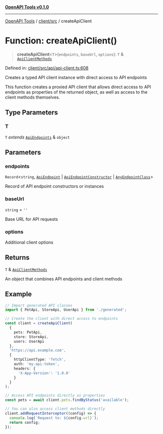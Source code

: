 [**OpenAPI Tools v0.1.0**](../../../README.md)

***

[OpenAPI Tools](../../../modules.md) / [client/src](../README.md) / createApiClient

# Function: createApiClient()

> **createApiClient**\<`T`\>(`endpoints`, `baseUrl`, `options`): `T` & [`ApiClientMethods`](../interfaces/ApiClientMethods.md)

Defined in: [client/src/api/api-client.ts:608](https://github.com/Arthurmtro/openapi-tools/blob/0ec5b52fff16ef5ddecd361e9df5c625e089b42f/packages/client/src/api/api-client.ts#L608)

Creates a typed API client instance with direct access to API endpoints

This function creates a proxied API client that allows direct access to
API endpoints as properties of the returned object, as well as access to
the client methods themselves.

## Type Parameters

### T

`T` *extends* [`ApiEndpoints`](../interfaces/ApiEndpoints.md) & `object`

## Parameters

### endpoints

`Record`\<`string`, [`ApiEndpoint`](../interfaces/ApiEndpoint.md) \| [`ApiEndpointConstructor`](../type-aliases/ApiEndpointConstructor.md) \| [`AnyEndpointClass`](../type-aliases/AnyEndpointClass.md)\>

Record of API endpoint constructors or instances

### baseUrl

`string` = `''`

Base URL for API requests

### options

Additional client options

## Returns

`T` & [`ApiClientMethods`](../interfaces/ApiClientMethods.md)

An object that combines API endpoints and client methods

## Example

```typescript
// Import generated API classes
import { PetApi, StoreApi, UserApi } from './generated';

// Create the client with direct access to endpoints
const client = createApiClient(
  {
    pets: PetApi,
    store: StoreApi,
    users: UserApi
  },
  'https://api.example.com',
  {
    httpClientType: 'fetch',
    auth: 'my-api-token',
    headers: {
      'X-App-Version': '1.0.0'
    }
  }
);

// Access API endpoints directly as properties
const pets = await client.pets.findByStatus('available');

// You can also access client methods directly
client.addRequestInterceptor((config) => {
  console.log(`Request to: ${config.url}`);
  return config;
});
```
